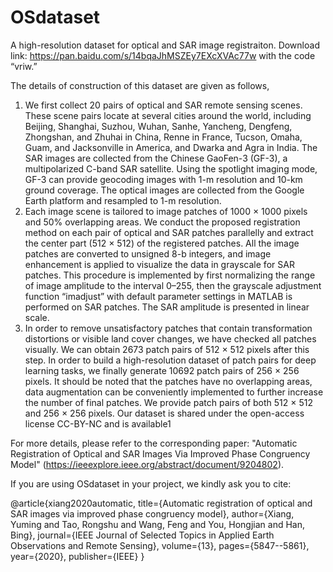 # OSdataset

A high-resolution dataset for optical and SAR image registraiton. Download link: https://pan.baidu.com/s/14bqaJhMSZEy7EXcXVAc77w with the code “vriw.”

The details of construction of this dataset are given as follows,
1) We first collect 20 pairs of optical and SAR remote sensing scenes. These scene pairs locate at several cities around the world, including Beijing, Shanghai, Suzhou, Wuhan, Sanhe, Yancheng, Dengfeng, Zhongshan, and Zhuhai in China, Renne in France, Tucson, Omaha, Guam, and Jacksonville in America, and Dwarka and Agra in India. The SAR images are collected from the Chinese GaoFen-3 (GF-3), a multipolarized C-band SAR satellite. Using the spotlight imaging mode, GF-3 can provide geocoding images with 1-m resolution and 10-km ground coverage. The optical images are collected from the Google Earth platform and resampled to 1-m resolution.
2) Each image scene is tailored to image patches of 1000 × 1000 pixels and 50% overlapping areas. We conduct the proposed registration method on each pair of optical and SAR patches parallelly and extract the center part (512 × 512) of the registered patches. All the image patches are converted to unsigned 8-b integers, and image enhancement is applied to visualize the data in grayscale for SAR patches. This procedure is implemented by first normalizing the range of image amplitude to the interval 0–255, then the grayscale adjustment function “imadjust” with default parameter settings in MATLAB is performed on SAR patches. The SAR amplitude is presented in linear scale.
3) In order to remove unsatisfactory patches that contain transformation distortions or visible land cover changes, we have checked all patches visually. We can obtain 2673 patch pairs of 512 × 512 pixels after this step. In order to build a high-resolution dataset of patch pairs for deep learning tasks, we finally generate 10692 patch pairs of 256 × 256 pixels. It should be noted that the patches have no overlapping areas, data augmentation can be conveniently implemented to further increase the number of final patches. We provide patch pairs of both 512 × 512 and 256 × 256 pixels. Our dataset is shared under the open-access license CC-BY-NC and is available1

For more details, please refer to the corresponding paper: "Automatic Registration of Optical and SAR Images Via Improved Phase Congruency Model" (https://ieeexplore.ieee.org/abstract/document/9204802).

If you are using OSdataset in your project, we kindly ask you to cite:

@article{xiang2020automatic,
  title={Automatic registration of optical and SAR images via improved phase congruency model},
  author={Xiang, Yuming and Tao, Rongshu and Wang, Feng and You, Hongjian and Han, Bing},
  journal={IEEE Journal of Selected Topics in Applied Earth Observations and Remote Sensing},
  volume={13},
  pages={5847--5861},
  year={2020},
  publisher={IEEE}
}
